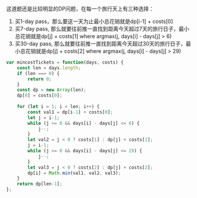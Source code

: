 这道题还是比较明显的DP问题，在每一个旅行天上有三种选择：
1) 买1-day pass，那么要这一天为止最小总花销就是dp[i-1] + costs[0]
2) 买7-day pass, 那么就要往前推一直找到距离今天超过7天的旅行日子，最小总花销就是dp[j] + costs[1] where argmax(j, days[i] - days[j] > 6)
2) 买30-day pass, 那么就要往前推一直找到距离今天超过30天的旅行日子，最小总花销就是dp[j] + costs[2] where argmax(j, days[i] - days[j] > 29)

```javascript
var mincostTickets = function(days, costs) {
    const len = days.length;
    if (len === 0) {
        return 0;
    }
    const dp = new Array(len);
    dp[0] = costs[0];
    
    for (let i = 1; i < len; i++) {
        const val1 = dp[i-1] + costs[0];
        let j = i-1;
        while (j >= 0 && days[i] - days[j] <= 6) {
            j--;
        }
        let val2 = j < 0 ? costs[1] : dp[j] + costs[1];
        j = i-1;
        while (j >= 0 && days[i] - days[j] <= 29) {
            j--;
        }
        let val3 = j < 0 ? costs[2] : dp[j] + costs[2];
        dp[i] = Math.min(val1, val2, val3);
    }
    return dp[len-1];
};
```